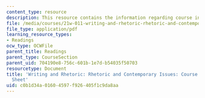 ```yaml
---
content_type: resource
description: This resource contains the information regarding course information sheet.
file: /media/courses/21w-011-writing-and-rhetoric-rhetoric-and-contemporary-issues-fall-2015/c0b1d34a01604597f926405f1c9da8aa_MIT21W_011F15_Course.pdf
file_type: application/pdf
learning_resource_types:
- Readings
ocw_type: OCWFile
parent_title: Readings
parent_type: CourseSection
parent_uid: 704190e8-756c-601b-1e7d-b54035f50703
resourcetype: Document
title: 'Writing and Rhetoric: Rhetoric and Contemporary Issues: Course Information
  Sheet'
uid: c0b1d34a-0160-4597-f926-405f1c9da8aa
---
```

